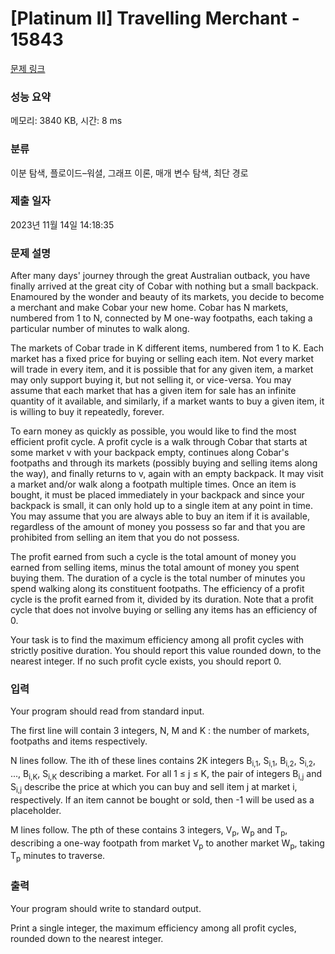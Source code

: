 # [Platinum II] Travelling Merchant - 15843 

[문제 링크](https://www.acmicpc.net/problem/15843) 

### 성능 요약

메모리: 3840 KB, 시간: 8 ms

### 분류

이분 탐색, 플로이드–워셜, 그래프 이론, 매개 변수 탐색, 최단 경로

### 제출 일자

2023년 11월 14일 14:18:35

### 문제 설명

<p>After many days' journey through the great Australian outback, you have finally arrived at the great city of Cobar with nothing but a small backpack. Enamoured by the wonder and beauty of its markets, you decide to become a merchant and make Cobar your new home. Cobar has N markets, numbered from 1 to N, connected by M one-way footpaths, each taking a particular number of minutes to walk along.</p>

<p>The markets of Cobar trade in K different items, numbered from 1 to K. Each market has a fixed price for buying or selling each item. Not every market will trade in every item, and it is possible that for any given item, a market may only support buying it, but not selling it, or vice-versa. You may assume that each market that has a given item for sale has an infinite quantity of it available, and similarly, if a market wants to buy a given item, it is willing to buy it repeatedly, forever.</p>

<p>To earn money as quickly as possible, you would like to find the most efficient profit cycle. A profit cycle is a walk through Cobar that starts at some market v with your backpack empty, continues along Cobar's footpaths and through its markets (possibly buying and selling items along the way), and finally returns to v, again with an empty backpack. It may visit a market and/or walk along a footpath multiple times. Once an item is bought, it must be placed immediately in your backpack and since your backpack is small, it can only hold up to a single item at any point in time. You may assume that you are always able to buy an item if it is available, regardless of the amount of money you possess so far and that you are prohibited from selling an item that you do not possess.</p>

<p>The profit earned from such a cycle is the total amount of money you earned from selling items, minus the total amount of money you spent buying them. The duration of a cycle is the total number of minutes you spend walking along its constituent footpaths. The efficiency of a profit cycle is the profit earned from it, divided by its duration. Note that a profit cycle that does not involve buying or selling any items has an efficiency of 0.</p>

<p>Your task is to find the maximum efficiency among all profit cycles with strictly positive duration. You should report this value rounded down, to the nearest integer. If no such profit cycle exists, you should report 0.</p>

### 입력 

 <p>Your program should read from standard input.</p>

<p>The first line will contain 3 integers, N, M and K : the number of markets, footpaths and items respectively.</p>

<p>N lines follow. The ith of these lines contains 2K integers B<sub>i,1</sub>, S<sub>i,1</sub>, B<sub>i,2</sub>, S<sub>i,2</sub>, ..., B<sub>i,K</sub>, S<sub>i,K</sub> describing a market. For all 1 ≤ j ≤ K, the pair of integers B<sub>i,j</sub> and S<sub>i,j</sub> describe the price at which you can buy and sell item j at market i, respectively. If an item cannot be bought or sold, then -1 will be used as a placeholder.</p>

<p>M lines follow. The pth of these contains 3 integers, V<sub>p</sub>, W<sub>p</sub> and T<sub>p</sub>, describing a one-way footpath from market V<sub>p</sub> to another market W<sub>p</sub>, taking T<sub>p</sub> minutes to traverse.</p>

### 출력 

 <p>Your program should write to standard output.</p>

<p>Print a single integer, the maximum efficiency among all profit cycles, rounded down to the nearest integer.</p>

